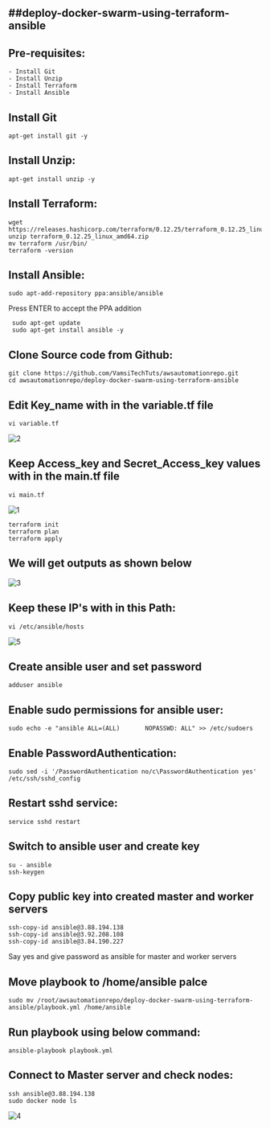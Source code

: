 ##deploy-docker-swarm-using-terraform-ansible
---

Pre-requisites:
----
    - Install Git
    - Install Unzip
    - Install Terraform
    - Install Ansible
    
Install Git
----
    apt-get install git -y
    
Install Unzip:
----
    apt-get install unzip -y

Install Terraform:
----
    wget https://releases.hashicorp.com/terraform/0.12.25/terraform_0.12.25_linux_amd64.zip
    unzip terraform_0.12.25_linux_amd64.zip
    mv terraform /usr/bin/
    terraform -version
    
Install Ansible:
----
    sudo apt-add-repository ppa:ansible/ansible
Press ENTER to accept the PPA addition  
     
     sudo apt-get update
     sudo apt-get install ansible -y

Clone Source code from Github:
------
    git clone https://github.com/VamsiTechTuts/awsautomationrepo.git
    cd awsautomationrepo/deploy-docker-swarm-using-terraform-ansible
    
Edit Key_name with in the variable.tf file
----
    vi variable.tf
![2](https://user-images.githubusercontent.com/63221837/82235801-d8166080-9950-11ea-965d-2db0e552c267.png)

Keep Access_key and Secret_Access_key values with in the main.tf file
-----
    vi main.tf
![1](https://user-images.githubusercontent.com/63221837/82235636-97b6e280-9950-11ea-951c-af865556b204.png)

    terraform init
    terraform plan
    terraform apply
    
We will get outputs as shown below
-------
![3](https://user-images.githubusercontent.com/63221837/82235924-fda36a00-9950-11ea-8838-1764f3a806af.png)

Keep these IP's with in this Path: 
----
    vi /etc/ansible/hosts
![5](https://user-images.githubusercontent.com/63221837/82237118-ccc43480-9952-11ea-9104-2a90ec7d1815.png)

Create ansible user and set password
------
    adduser ansible
    
Enable sudo permissions for ansible user:
-----
    sudo echo -e "ansible ALL=(ALL)       NOPASSWD: ALL" >> /etc/sudoers
    
Enable PasswordAuthentication:
------
    sudo sed -i '/PasswordAuthentication no/c\PasswordAuthentication yes' /etc/ssh/sshd_config
    
Restart sshd service:
----
    service sshd restart
    
Switch to ansible user and create key
-------
    su - ansible
    ssh-keygen
    
Copy public key into created master and worker servers
------------
    ssh-copy-id ansible@3.88.194.138
    ssh-copy-id ansible@3.92.208.108
    ssh-copy-id ansible@3.84.190.227
Say yes and give password as ansible for master and worker servers

Move playbook to /home/ansible palce
--------
    sudo mv /root/awsautomationrepo/deploy-docker-swarm-using-terraform-ansible/playbook.yml /home/ansible
    
Run playbook using below command:
------
    ansible-playbook playbook.yml
    
Connect to Master server and check nodes:
------
    ssh ansible@3.88.194.138
    sudo docker node ls
![4](https://user-images.githubusercontent.com/63221837/82236982-92f32e00-9952-11ea-959b-8f34bbdb4925.png)
